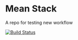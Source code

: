 # Mean Stack
A repo for testing new workflow

[![Build Status](https://travis-ci.org/sibo2000/express-test.svg?branch=master)](https://travis-ci.org/sibo2000/express-test)
